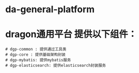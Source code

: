 # da-general-platform
# dragon通用平台 提供以下组件：
    # dgp-common : 提供通过工具类
    # dgp-core : 提供基础架构封装
    # dgp-mybatis: 提供mybatis服务
    # dgp-elasticsearch: 提供elasticsearch封装服务
